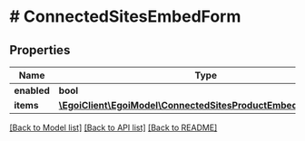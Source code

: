 # # ConnectedSitesEmbedForm

## Properties

Name | Type | Description | Notes
------------ | ------------- | ------------- | -------------
**enabled** | **bool** | Enabled | [optional]
**items** | [**\EgoiClient\EgoiModel\ConnectedSitesProductEmbedFormDetail[]**](ConnectedSitesProductEmbedFormDetail.md) |  | [optional]

[[Back to Model list]](../../README.md#models) [[Back to API list]](../../README.md#endpoints) [[Back to README]](../../README.md)
